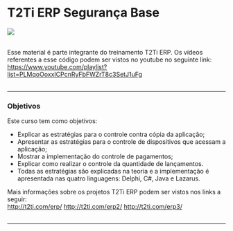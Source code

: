 <html>
<div class="bloco">
                    <div class="titulo_bloco">
                        <h1>T2Ti ERP Segurança Base</h1>
                    </div> 
                   <img src="http://t2ti.com/images/capas/capa_erp2_infra_seguranca_base_250.jpg" align="middle"/>
  	<br /><br />
  
  Esse material é parte integrante do treinamento T2Ti ERP. Os vídeos referentes a esse código podem ser vistos no youtube no seguinte link: https://www.youtube.com/playlist?list=PLMqoOoxxICPcnRyFbFWZrT8c3SetJ1uFg
	<br /><br />

<hr />
<h3>Objetivos</h3> 
      Este curso tem como objetivos:        
      <ul>
        <li>Explicar as estratégias para o controle contra cópia da aplicação;</li>
        <li>Apresentar as estratégias para o controle de dispositivos que acessam a aplicação;</li>
        <li>Mostrar a implementação do controle de pagamentos;</li>
        <li>Explicar como realizar o controle da quantidade de lançamentos.</li>
        <li>Todas as estratégias são explicadas na teoria e a implementação é apresentada nas quatro linguagens: Delphi, C#, Java e Lazarus.</li>
      </ul>


Mais informações sobre os projetos T2Ti ERP podem ser vistos nos links a seguir:
	<br />
  http://t2ti.com/erp/
  http://t2ti.com/erp2/
  http://t2ti.com/erp3/
	<br /><br />
<hr />
</html>
